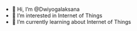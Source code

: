 - 👋 Hi, I’m @Dwiyogalaksana
- 👀 I’m interested in Internet of Things
- 🌱 I’m currently learning about Internet of Things

<!---
Dwiyogalaksana/Dwiyogalaksana is a ✨ special ✨ repository because its `README.md` (this file) appears on your GitHub profile.
You can click the Preview link to take a look at your changes.
--->

